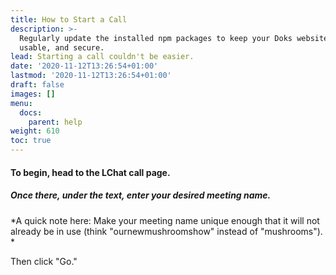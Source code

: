 ```yaml
---
title: How to Start a Call
description: >-
  Regularly update the installed npm packages to keep your Doks website stable,
  usable, and secure.
lead: Starting a call couldn't be easier.
date: '2020-11-12T13:26:54+01:00'
lastmod: '2020-11-12T13:26:54+01:00'
draft: false
images: []
menu:
  docs:
    parent: help
weight: 610
toc: true
---
```

#### To begin, head to the LChat call page.

##### **Once there, under the text, enter your desired meeting name.**

\*A quick note here: Make your meeting name unique enough that it will not already be in use (think "ournewmushroomshow" instead of "mushrooms"). \*

Then click "Go."
